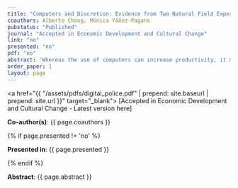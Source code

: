 ```yaml
---
title: "Computers and Discretion: Evidence from Two Natural Field Experiments"
coauthors: Alberto Chong, Mónica Yáñez-Pagans
pubstatus: "Published"
journal: "Accepted in Economic Development and Cultural Change"
link: "no"
presented: "no"
pdf: "no"
abstract: 'Whereas the use of computers can increase productivity, it may also promote greater equality. We exploit two natural field experiments related to the renewal of national identification cards in Bolivia and show that applicants randomly assigned to a computer renewal process not only are more likely to successfully complete it, but they do it faster than when assigned to a manual process. We also show that the introduction of digital technologies substantially removed heterogeneity in the delivery of the public service, especially for individuals of less favored characteristics. Information technologies may help curb petty corruption by reducing discretion.'
order_paper: 1
layout: page
---
```

<a href="{{ "/assets/pdfs/digital_police.pdf" | prepend: site.baseurl | prepend: site.url }}" target="_blank"> [Accepted in Economic Development and Cultural Change - Latest version here] </a>
<p><b>Co-author(s)</b>: {{ page.coauthors }} </p>
{% if page.presented != 'no' %}
<p><b>Presented in</b>: {{ page.presented }} </p>
{% endif %}

<div class ="text"><p><b>Abstract</b>: {{ page.abstract }} </p></div>

